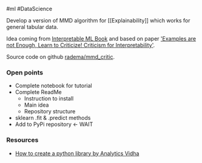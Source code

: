 #ml #DataScience 

Develop a version of MMD algorithm for [[Explainability]] which works for general tabular data.

Idea coming from [Interpretable ML Book](https://christophm.github.io/interpretable-ml-book/proto.html#fn46) and based on paper ['Examples are not Enough, Learn to Criticize! Criticism for Interpretability'](https://rjvak7.github.io/papers/criticisms.pdf).

Source code on github [radema/mmd_critic](https://github.com/radema/mmd_critic).

### Open points
- Complete notebook for tutorial
- Complete ReadMe
	- Instruction to install
	- Main idea
	- Repository structure
- sklearn .fit & .predict methods
- Add to PyPi repository <- WAIT

### Resources
- [How to create a python library by Analytics Vidha](https://medium.com/analytics-vidhya/how-to-create-a-python-library-7d5aea80cc3f)